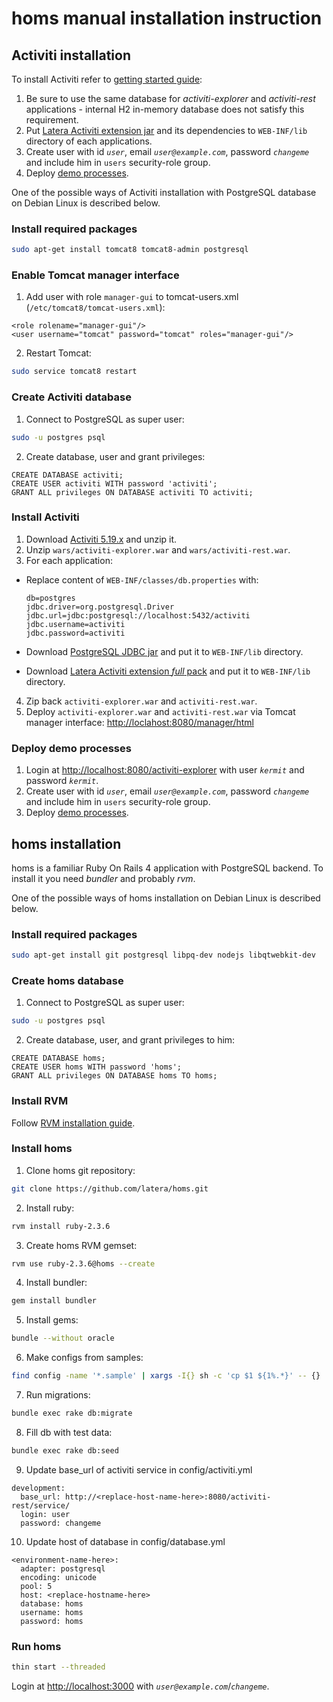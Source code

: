 # homs manual installation instruction

## Activiti installation

To install Activiti refer to [getting started guide](http://www.activiti.org/userguide/#_getting_started):

1. Be sure to use the same database for _activiti-explorer_ and _activiti-rest_ applications - internal H2 in-memory database does not satisfy this requirement.
2. Put [Latera Activiti extension jar](https://github.com/latera/activiti-ext) and its dependencies to `WEB-INF/lib` directory of each applications.
3. Create user with id *`user`*, email *`user@example.com`*, password *`changeme`* and include him in `users` security-role group.
4. Deploy [demo processes](https://github.com/latera/activiti-homs-demo).

One of the possible ways of Activiti installation with PostgreSQL database on Debian Linux is described below.

### Install required packages

```bash
sudo apt-get install tomcat8 tomcat8-admin postgresql
```

### Enable Tomcat manager interface

1. Add user with role `manager-gui` to tomcat-users.xml (`/etc/tomcat8/tomcat-users.xml`):
  
  ```
  <role rolename="manager-gui"/>
  <user username="tomcat" password="tomcat" roles="manager-gui"/>
  ```
2. Restart Tomcat:

  ```bash
  sudo service tomcat8 restart
  ```

### Create Activiti database

1. Connect to PostgreSQL as super user:

  ```bash
  sudo -u postgres psql
  ```
2. Create database, user and grant privileges:

  ```
  CREATE DATABASE activiti;
  CREATE USER activiti WITH password 'activiti';
  GRANT ALL privileges ON DATABASE activiti TO activiti;
  ```

### Install Activiti

1. Download [Activiti 5.19.x](http://activiti.org/download.html) and unzip it.
2. Unzip `wars/activiti-explorer.war` and `wars/activiti-rest.war`.
3. For each application:
  * Replace content of `WEB-INF/classes/db.properties` with:
  
    ```
    db=postgres
    jdbc.driver=org.postgresql.Driver
    jdbc.url=jdbc:postgresql://localhost:5432/activiti
    jdbc.username=activiti
    jdbc.password=activiti
    ```
  * Download [PostgreSQL JDBC jar](https://jdbc.postgresql.org/download/postgresql-9.4.1207.jar) and put it to `WEB-INF/lib` directory.
  * Download [Latera Activiti extension *full* pack](https://github.com/latera/activiti-ext/releases) and put it to `WEB-INF/lib` directory.
4. Zip back `activiti-explorer.war` and `activiti-rest.war`.
5. Deploy `activiti-explorer.war` and `activiti-rest.war` via Tomcat manager interface: [http://loclahost:8080/manager/html](http://loclahost:8080/manager/html)

### Deploy demo processes

1. Login at [http://localhost:8080/activiti-explorer](http://localhost:8080/activiti-explorer) with user *`kermit`* and password *`kermit`*.
2. Create user with id *`user`*, email *`user@example.com`*, password *`changeme`* and include him in `users` security-role group.
3. Deploy [demo processes](https://github.com/latera/activiti-homs-demo).


## homs installation

homs is a familiar Ruby On Rails 4 application with PostgreSQL backend. To install it you need _bundler_ and probably _rvm_.

One of the possible ways of homs installation on Debian Linux is described below.

### Install required packages

```bash
sudo apt-get install git postgresql libpq-dev nodejs libqtwebkit-dev
```

### Create homs database

1. Connect to PostgreSQL as super user:

  ```bash
  sudo -u postgres psql
  ```
2. Create database, user, and grant privileges to him:

  ```
  CREATE DATABASE homs;
  CREATE USER homs WITH password 'homs';
  GRANT ALL privileges ON DATABASE homs TO homs;
  ```

### Install RVM

Follow [RVM installation guide](https://rvm.io/rvm/install).

### Install homs

1. Clone homs git repository:

  ```bash
  git clone https://github.com/latera/homs.git
  ```
2. Install ruby:

  ```bash
  rvm install ruby-2.3.6
  ```
3. Create homs RVM gemset:

  ```bash
  rvm use ruby-2.3.6@homs --create
  ```
4. Install bundler:

  ```bash
  gem install bundler
  ```
5. Install gems:

  ```bash
  bundle --without oracle
  ```
6. Make configs from samples:

  ```bash
  find config -name '*.sample' | xargs -I{} sh -c 'cp $1 ${1%.*}' -- {}
  ```
7. Run migrations:

  ```bash
  bundle exec rake db:migrate
  ```
8. Fill db with test data:

  ```bash
  bundle exec rake db:seed
  ```
9. Update base_url of activiti service in config/activiti.yml

  ```
  development:
    base_url: http://<replace-host-name-here>:8080/activiti-rest/service/
    login: user
    password: changeme
  ```
10. Update host of database in config/database.yml

  ```
  <environment-name-here>:
    adapter: postgresql
    encoding: unicode
    pool: 5
    host: <replace-hostname-here>
    database: homs
    username: homs
    password: homs
  ```
### Run homs

```bash
thin start --threaded
```

Login at [http://localhost:3000](http://localhost:3000) with *`user@example.com`*/*`changeme`*.
